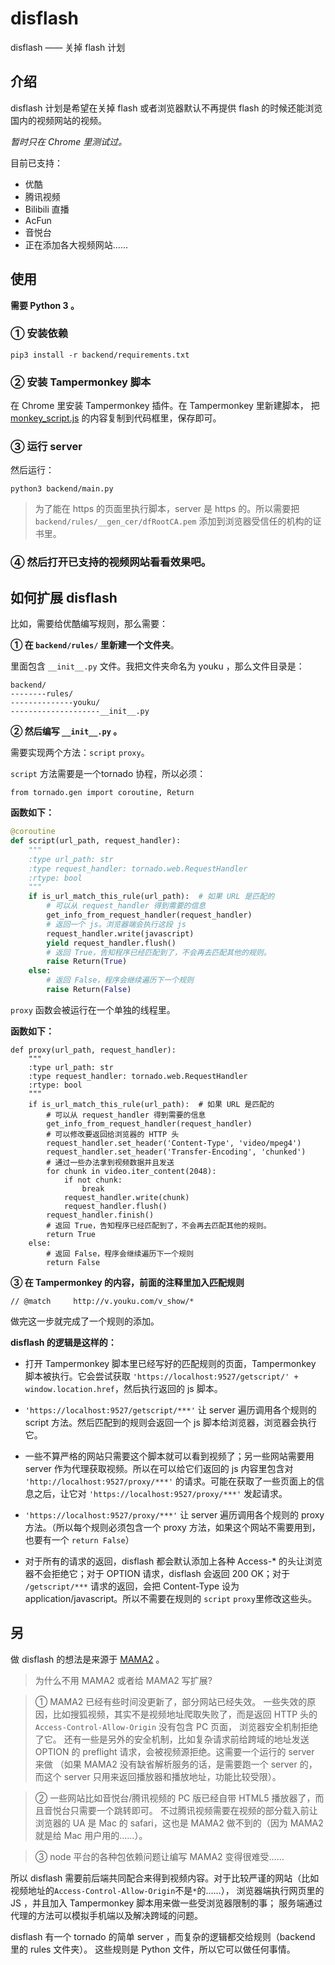 # disflash
disflash —— 关掉 flash 计划

## 介绍
disflash 计划是希望在关掉 flash 或者浏览器默认不再提供 flash 的时候还能浏览国内的视频网站的视频。

*暂时只在 Chrome 里测试过。*

目前已支持：

* 优酷
* 腾讯视频
* Bilibili 直播
* AcFun
* 音悦台
* 正在添加各大视频网站……

## 使用

**需要 Python 3 。**

### ① 安装依赖
```
pip3 install -r backend/requirements.txt
```

### ② 安装 Tampermonkey 脚本

在 Chrome 里安装 Tampermonkey 插件。在 Tampermonkey 里新建脚本，
把 [monkey_script.js](https://github.com/sljeff/disflash/blob/master/monkey_script.js) 的内容复制到代码框里，保存即可。

### ③ 运行 server
然后运行：

```
python3 backend/main.py
```

> 为了能在 https 的页面里执行脚本，server 是 https 的。所以需要把 `backend/rules/__gen_cer/dfRootCA.pem` 添加到浏览器受信任的机构的证书里。

### ④ 然后打开已支持的视频网站看看效果吧。

## 如何扩展 disflash
比如，需要给优酷编写规则，那么需要：

**① 在 `backend/rules/` 里新建一个文件夹**。

里面包含 `__init__.py` 文件。我把文件夹命名为 youku ，那么文件目录是：
```
backend/
--------rules/
--------------youku/
--------------------__init__.py
```
**② 然后编写 `__init__.py` 。**

需要实现两个方法：`script` `proxy`。

`script` 方法需要是一个tornado 协程，所以必须：
```
from tornado.gen import coroutine, Return
```

**函数如下：**
```python
@coroutine
def script(url_path, request_handler):
    """
    :type url_path: str
    :type request_handler: tornado.web.RequestHandler
    :rtype: bool
    """
    if is_url_match_this_rule(url_path):  # 如果 URL 是匹配的
        # 可以从 request_handler 得到需要的信息
        get_info_from_request_handler(request_handler)
        # 返回一个 js。浏览器端会执行这段 js
        request_handler.write(javascript)
        yield request_handler.flush()
        # 返回 True，告知程序已经匹配到了，不会再去匹配其他的规则。
        raise Return(True)
    else:
        # 返回 False，程序会继续遍历下一个规则
        raise Return(False)
```

`proxy` 函数会被运行在一个单独的线程里。

**函数如下：**

```
def proxy(url_path, request_handler):
    """
    :type url_path: str
    :type request_handler: tornado.web.RequestHandler
    :rtype: bool
    """
    if is_url_match_this_rule(url_path):  # 如果 URL 是匹配的
        # 可以从 request_handler 得到需要的信息
        get_info_from_request_handler(request_handler)
        # 可以修改要返回给浏览器的 HTTP 头
        request_handler.set_header('Content-Type', 'video/mpeg4')
        request_handler.set_header('Transfer-Encoding', 'chunked')
        # 通过一些办法拿到视频数据并且发送
        for chunk in video.iter_content(2048):
            if not chunk:
                break
            request_handler.write(chunk)
            request_handler.flush()
        request_handler.finish()
        # 返回 True，告知程序已经匹配到了，不会再去匹配其他的规则。
        return True
    else:
        # 返回 False，程序会继续遍历下一个规则
        return False
```

**③ 在 Tampermonkey 的内容，前面的注释里加入匹配规则**

```
// @match     http://v.youku.com/v_show/*
```
做完这一步就完成了一个规则的添加。

**disflash 的逻辑是这样的：**

* 打开 Tampermonkey 脚本里已经写好的匹配规则的页面，Tampermonkey 脚本被执行。它会尝试获取 `'https://localhost:9527/getscript/' + window.location.href`，然后执行返回的 js 脚本。

* `'https://localhost:9527/getscript/***'` 让 server 遍历调用各个规则的 script 方法。然后匹配到的规则会返回一个 js 脚本给浏览器，浏览器会执行它。

* 一些不算严格的网站只需要这个脚本就可以看到视频了；另一些网站需要用 server 作为代理获取视频。所以在可以给它们返回的 js 内容里包含对 `'http://localhost:9527/proxy/***'` 的请求。可能在获取了一些页面上的信息之后，让它对 `'https://localhost:9527/proxy/***'` 发起请求。

* `'https://localhost:9527/proxy/***'` 让 server 遍历调用各个规则的 proxy 方法。（所以每个规则必须包含一个 proxy 方法，如果这个网站不需要用到，也要有一个 `return False`）

* 对于所有的请求的返回，disflash 都会默认添加上各种 Access-* 的头让浏览器不会拒绝它；对于 OPTION 请求，disflash 会返回 200 OK；对于 `/getscript/***` 请求的返回，会把 Content-Type 设为 application/javascript。所以不需要在规则的 `script` `proxy`里修改这些头。

## 另

做 disflash 的想法是来源于 [MAMA2](https://github.com/zythum/mama2) 。
> 为什么不用 MAMA2 或者给 MAMA2 写扩展?

> ① MAMA2 已经有些时间没更新了，部分网站已经失效。
一些失效的原因，比如搜狐视频，其实不是视频地址爬取失败了，而是返回 HTTP 头的 `Access-Control-Allow-Origin` 没有包含 PC 页面，
浏览器安全机制拒绝了它。
还有一些是另外的安全机制，比如复杂请求前给跨域的地址发送 OPTION 的 preflight 请求，会被视频源拒绝。这需要一个运行的 server 来做
（如果 MAMA2 没有缺省解析服务的话，是需要跑一个 server 的，而这个 server 只用来返回播放器和播放地址，功能比较受限）。

> ② 一些网站比如音悦台/腾讯视频的 PC 版已经自带 HTML5 播放器了，而且音悦台只需要一个跳转即可。
不过腾讯视频需要在视频的部分载入前让浏览器的 UA 是 Mac 的 safari，这也是 MAMA2 做不到的（因为 MAMA2 就是给 Mac 用户用的……）。

> ③ node 平台的各种包依赖问题让编写 MAMA2 变得很难受……

所以 disflash 需要前后端共同配合来得到视频内容。对于比较严谨的网站（比如视频地址的`Access-Control-Allow-Origin`不是`*`的……），
浏览器端执行网页里的 JS ，并且加入 Tampermonkey 脚本用来做一些受浏览器限制的事；
服务端通过代理的方法可以模拟手机端以及解决跨域的问题。

disflash 有一个 tornado 的简单 server ，而复杂的逻辑都交给规则（backend 里的 rules 文件夹）。
这些规则是 Python 文件，所以它可以做任何事情。
